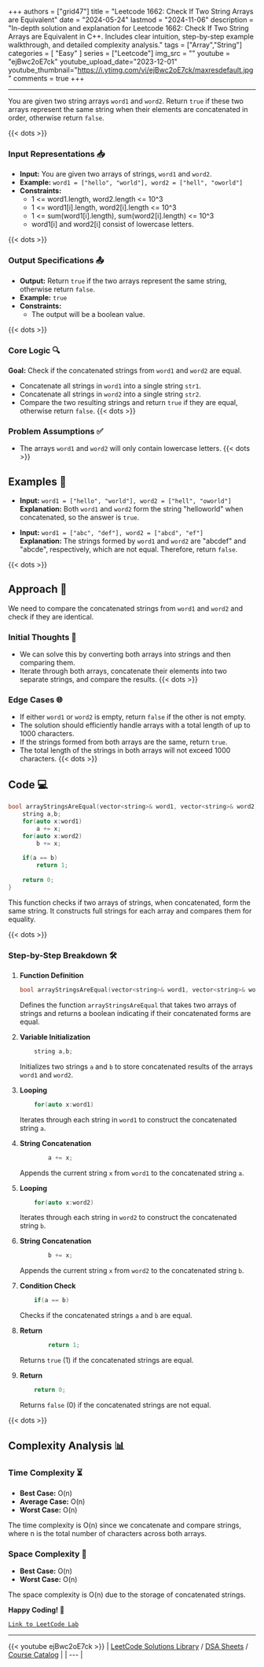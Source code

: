 
+++
authors = ["grid47"]
title = "Leetcode 1662: Check If Two String Arrays are Equivalent"
date = "2024-05-24"
lastmod = "2024-11-06"
description = "In-depth solution and explanation for Leetcode 1662: Check If Two String Arrays are Equivalent in C++. Includes clear intuition, step-by-step example walkthrough, and detailed complexity analysis."
tags = ["Array","String"]
categories = [
    "Easy"
]
series = ["Leetcode"]
img_src = ""
youtube = "ejBwc2oE7ck"
youtube_upload_date="2023-12-01"
youtube_thumbnail="https://i.ytimg.com/vi/ejBwc2oE7ck/maxresdefault.jpg"
comments = true
+++



---
You are given two string arrays `word1` and `word2`. Return `true` if these two arrays represent the same string when their elements are concatenated in order, otherwise return `false`.
<!--more-->
{{< dots >}}
### Input Representations 📥
- **Input:** You are given two arrays of strings, `word1` and `word2`.
- **Example:** `word1 = ["hello", "world"], word2 = ["hell", "oworld"]`
- **Constraints:**
	- 1 <= word1.length, word2.length <= 10^3
	- 1 <= word1[i].length, word2[i].length <= 10^3
	- 1 <= sum(word1[i].length), sum(word2[i].length) <= 10^3
	- word1[i] and word2[i] consist of lowercase letters.

{{< dots >}}
### Output Specifications 📤
- **Output:** Return `true` if the two arrays represent the same string, otherwise return `false`.
- **Example:** `true`
- **Constraints:**
	- The output will be a boolean value.

{{< dots >}}
### Core Logic 🔍
**Goal:** Check if the concatenated strings from `word1` and `word2` are equal.

- Concatenate all strings in `word1` into a single string `str1`.
- Concatenate all strings in `word2` into a single string `str2`.
- Compare the two resulting strings and return `true` if they are equal, otherwise return `false`.
{{< dots >}}
### Problem Assumptions ✅
- The arrays `word1` and `word2` will only contain lowercase letters.
{{< dots >}}
## Examples 🧩
- **Input:** `word1 = ["hello", "world"], word2 = ["hell", "oworld"]`  \
  **Explanation:** Both `word1` and `word2` form the string "helloworld" when concatenated, so the answer is `true`.

- **Input:** `word1 = ["abc", "def"], word2 = ["abcd", "ef"]`  \
  **Explanation:** The strings formed by `word1` and `word2` are "abcdef" and "abcde", respectively, which are not equal. Therefore, return `false`.

{{< dots >}}
## Approach 🚀
We need to compare the concatenated strings from `word1` and `word2` and check if they are identical.

### Initial Thoughts 💭
- We can solve this by converting both arrays into strings and then comparing them.
- Iterate through both arrays, concatenate their elements into two separate strings, and compare the results.
{{< dots >}}
### Edge Cases 🌐
- If either `word1` or `word2` is empty, return `false` if the other is not empty.
- The solution should efficiently handle arrays with a total length of up to 1000 characters.
- If the strings formed from both arrays are the same, return `true`.
- The total length of the strings in both arrays will not exceed 1000 characters.
{{< dots >}}
## Code 💻
```cpp
bool arrayStringsAreEqual(vector<string>& word1, vector<string>& word2) {
    string a,b;
    for(auto x:word1)
        a += x;
    for(auto x:word2)
        b += x;
   
    if(a == b)
        return 1;
    
    return 0;
}
```

This function checks if two arrays of strings, when concatenated, form the same string. It constructs full strings for each array and compares them for equality.

{{< dots >}}
### Step-by-Step Breakdown 🛠️
1. **Function Definition**
	```cpp
	bool arrayStringsAreEqual(vector<string>& word1, vector<string>& word2) {
	```
	Defines the function `arrayStringsAreEqual` that takes two arrays of strings and returns a boolean indicating if their concatenated forms are equal.

2. **Variable Initialization**
	```cpp
	    string a,b;
	```
	Initializes two strings `a` and `b` to store concatenated results of the arrays `word1` and `word2`.

3. **Looping**
	```cpp
	    for(auto x:word1)
	```
	Iterates through each string in `word1` to construct the concatenated string `a`.

4. **String Concatenation**
	```cpp
	        a += x;
	```
	Appends the current string `x` from `word1` to the concatenated string `a`.

5. **Looping**
	```cpp
	    for(auto x:word2)
	```
	Iterates through each string in `word2` to construct the concatenated string `b`.

6. **String Concatenation**
	```cpp
	        b += x;
	```
	Appends the current string `x` from `word2` to the concatenated string `b`.

7. **Condition Check**
	```cpp
	    if(a == b)
	```
	Checks if the concatenated strings `a` and `b` are equal.

8. **Return**
	```cpp
	        return 1;
	```
	Returns `true` (1) if the concatenated strings are equal.

9. **Return**
	```cpp
	    return 0;
	```
	Returns `false` (0) if the concatenated strings are not equal.

{{< dots >}}
## Complexity Analysis 📊
### Time Complexity ⏳
- **Best Case:** O(n)
- **Average Case:** O(n)
- **Worst Case:** O(n)

The time complexity is O(n) since we concatenate and compare strings, where n is the total number of characters across both arrays.

### Space Complexity 💾
- **Best Case:** O(n)
- **Worst Case:** O(n)

The space complexity is O(n) due to the storage of concatenated strings.

**Happy Coding! 🎉**


[`Link to LeetCode Lab`](https://leetcode.com/problems/check-if-two-string-arrays-are-equivalent/description/)

---
{{< youtube ejBwc2oE7ck >}}
| [LeetCode Solutions Library](https://grid47.xyz/leetcode/) / [DSA Sheets](https://grid47.xyz/sheets/) / [Course Catalog](https://grid47.xyz/courses/) |
| --- |
